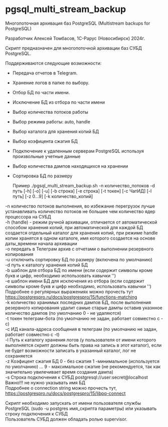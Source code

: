 # pgsql_multi_stream_backup

Многопоточная архивация баз PostgreSQL (Multistream backups for PostgreSQL)

Разработчик Алексей Томбасов, 1С-Рарус (Новосибирск) 2024г.

Скрипт предназначен для многопоточной архивации баз СУБД PostgreSQL.

Поддерживаются следующие возможности:
- Передача отчетов в Telegram.
- Хранение логов в папке по выбору.
- Отбор БД по части имени.
- Исключение БД из отбора по части имени
- Выбор количества потоков работы
- Выбор режима работы: auto, handle
- Выбор каталога для хранения копий БД
- Выбор коэфицента сжатия БД
- Подключение к удаленным серверам PostgreSQL используя произвольные учетные данные
- Выбор количества дампов находящихся на хранении
- Сортировка БД по размеру

  Пример ./pgsql_multi_stream_backup.sh -n количество_потоков -d путь [-h] [-o] [-u] [-b строка] [-e строка] [-t токен] [-c ЧатИД] [-l путь] [-z 0...9] [-k количество_копий]
  
 -n количество потоков выполнения, во избежание перегрузок лучше устанавливать количество потоков не большее чем количество ядер процессора на СУБД\
 -h (handle) - режим ручной архивации, отличается от автоматической способом хранения копий, при автоматической для каждой БД создается отдельный каталог для хранения копий, при режиме handle копии хранятся в одном каталоге, имя которого создается на основе даты_времени начала архивации\
 -o передать в Телеграм архив с отчетами о выполнении резервного копирования\
 -u отключить сортировку БД по размеру (включена по умолчанию)\
 -d путь к каталогу хранения копий БД\
 -b шаблон для отбора БД по имени (если содержит символы кроме букв и цифр, необходимо использовать кавычки '') \
 -e шаблон имени БД для исключения из отбора (если содержит символы кроме букв и цифр необходимо, использовать кавычки '')\
  Подробнее о регулярных выражениях можно прочесть тут https://postgrespro.ru/docs/postgrespro/15/functions-matching \
 -k количество хранимых последних дампов БД, после выполнения резервного копирования удалит самые старые дампы оставив указнное количество дампов (по умолчанию 0 - не удаляются)\
 -t токен телеграм-бота (по умолчанию не задан, работает совместно с -c)\
 -c ИД канала-адреса сообщения в телеграм (по умолчанию не задан, работает совместно с -t)\
 -l Путь к каталогу хранения логов (у пользователя от имени которого выполняется скрипт должны быть права на запись в этот каталог), если  не будет возможности записать в указанный каталог, лог не сохраняется\
 -z Коэфицент сжатия БД 0 - без сжатия 1 -минимальное (используется по умолчанию) ... 9 - максимальное сжатие (не рекомендуется, так как значительно увилечивает время создания дампа)\
 -s Строка подключения к СУБД postgresql://user:secret@localhost    Важно!!! не нужно указывать имя БД\
  Подробнее о connection string можно прочесть тут, https://postgrespro.ru/docs/postgrespro/15/libpq-connect
  
  Скрипт необходимо запускать от имени пользователя службы PostgreSQL (sudo -u postgres имя_скрипта параметры) или указывать строку подключения к СУБД\
  Пользователь СУБД должен обладать ролью supervisor.
